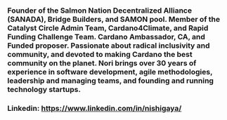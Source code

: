 ### Founder of the Salmon Nation Decentralized Alliance (SANADA), Bridge Builders, and SAMON pool. Member of the Catalyst Circle Admin Team, Cardano4Climate, and Rapid Funding Challenge Team. Cardano Ambassador, CA, and Funded proposer. Passionate about radical inclusivity and community, and devoted to making Cardano the best community on the planet. Nori brings over 30 years of experience in software development, agile methodologies, leadership and managing teams, and founding and running technology startups.                                                                                                                    
### Linkedin: https://www.linkedin.com/in/nishigaya/
   

